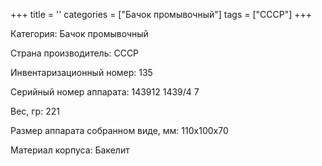 +++
title = ''
categories = ["Бачок промывочный"]
tags = ["СССР"]
+++

Категория: Бачок промывочный

Страна производитель: СССР

Инвентаризационный номер: 135

Серийный номер аппарата: 143912
1439/4 7

Вес, гр: 221

Размер аппарата  собранном виде, мм: 110х100х70

Материал корпуса: Бакелит

